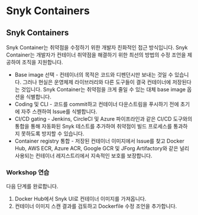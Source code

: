 # Snyk Containers

## Snyk Containers

Snyk Container는 취약점을 수정하기 위한 개발자 친화적인 접근 방식입니다. Snyk Container는 개발자가 컨테이너 취약점을 해결하기 위한 최선의 방법의 수정 조언을 제공하여 조직을 지원합니다.

* Base image 선택 - 컨테이너의 목적은 코드와 디펜던시만 보내는 것일 수 있습니다. 그러나 현실은 운영체제 라이브러리와 다른 도구들이 결국 컨테이너에 저장된다는 것입니다. Snyk Container는 취약점을 크게 줄일 수 있는 대체 base image 옵션을 식별합니다.
* Coding 및 CLI - 코드를 commit하고 컨테이너 다운스트림을 푸시하기 전에 초기에 자주 스캔하여 Issue를 식별합니다.
* CI/CD gating - Jenkins, CircleCI 및 Azure 파이프라인과 같은 CI/CD 도구와의 통합을 통해 자동화된 Snyk 테스트를 추가하여 취약점이 빌드 프로세스를 통과하지 못하도록 방지할 수 있습니다.
* Container registry 통합 - 저장된 컨테이너 이미지에서 Issue를 찾고 Docker Hub, AWS ECR, Azure ACR, Google GCR 및 JForg Artifactory와 같은 널리 사용되는 컨테이너 레지스트리에서 지속적인 보호를 보장합니다.

### Workshop 연습

다음 단계를 완료합니다.

1. Docker Hub에서 Snyk UI로 컨테이너 이미지를 가져옵니다.
2. 컨테이너 이미지 스캔 결과를 검토하고 Dockerfile 수정 조언을 추가합니다.
